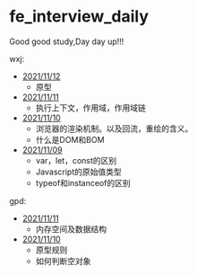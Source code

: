 # fe_interview_daily
Good good study,Day day up!!!

wxj:
- [2021/11/12](./wxj/2021.11/2021.11.12.md)
  - 原型
- [2021/11/11](./wxj/2021.11/2021.11.11.md)
  - 执行上下文，作用域，作用域链
- [2021/11/10](./wxj/2021.11/2021.11.10.md)
  - 浏览器的渲染机制。以及回流，重绘的含义。
  - 什么是DOM和BOM
- [2021/11/09](./wxj/2021.11/2021.11.09%20js.md)
  - var，let，const的区别
  - Javascript的原始值类型
  - typeof和instanceof的区别

gpd:
- [2021/11/11](./gpd/2021.11.11.md)
  - 内存空间及数据结构
- [2021/11/10](./gpd/2021.11.10.md)
  - 原型规则
  - 如何判断空对象